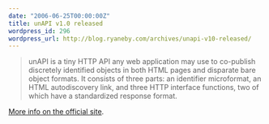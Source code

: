 ```yaml
---
date: "2006-06-25T00:00:00Z"
title: unAPI v1.0 released
wordpress_id: 296
wordpress_url: http://blog.ryaneby.com/archives/unapi-v10-released/
---
```

<blockquote>unAPI is a tiny HTTP API any web application may use to co-publish discretely identified objects in both HTML pages and disparate bare object formats. It consists of three parts: an identifier microformat, an HTML autodiscovery link, and three HTTP interface functions, two of which have a standardized response format.</blockquote>

<a href="http://unapi.info/news/archives/16">More info on the official site</a>.
